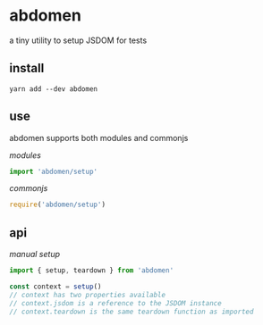 # abdomen

a tiny utility to setup JSDOM for tests

## install

```shell
yarn add --dev abdomen
```

## use

abdomen supports both modules and commonjs

*modules*

```js
import 'abdomen/setup'
```

*commonjs*

```js
require('abdomen/setup')
```

## api

*manual setup*

```js
import { setup, teardown } from 'abdomen'

const context = setup()
// context has two properties available
// context.jsdom is a reference to the JSDOM instance
// context.teardown is the same teardown function as imported
```
